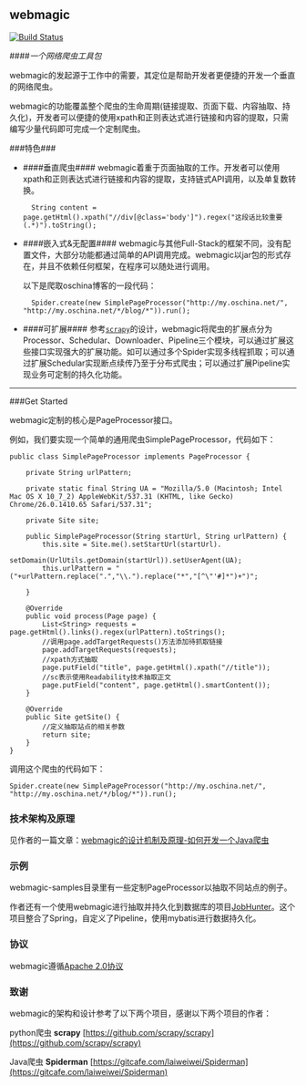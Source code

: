 webmagic
---------

[![Build Status](https://travis-ci.org/code4craft/webmagic.png?branch=master)](https://travis-ci.org/code4craft/webmagic)

####*一个网络爬虫工具包*

webmagic的发起源于工作中的需要，其定位是帮助开发者更便捷的开发一个垂直的网络爬虫。

webmagic的功能覆盖整个爬虫的生命周期(链接提取、页面下载、内容抽取、持久化)，开发者可以便捷的使用xpath和正则表达式进行链接和内容的提取，只需编写少量代码即可完成一个定制爬虫。

###特色###

* ####垂直爬虫####
	webmagic着重于页面抽取的工作。开发者可以使用xpath和正则表达式进行链接和内容的提取，支持链式API调用，以及单复数转换。

		String content = page.getHtml().xpath("//div[@class='body']").regex("这段话比较重要(.*)").toString();
	
* ####嵌入式&无配置####
	webmagic与其他Full-Stack的框架不同，没有配置文件，大部分功能都通过简单的API调用完成。webmagic以jar包的形式存在，并且不依赖任何框架，在程序可以随处进行调用。

	以下是爬取oschina博客的一段代码：
	
		Spider.create(new SimplePageProcessor("http://my.oschina.net/", "http://my.oschina.net/*/blog/*")).run();
		
* ####可扩展####
	参考[`scrapy`](https://github.com/scrapy/scrapy)的设计，webmagic将爬虫的扩展点分为Processor、Schedular、Downloader、Pipeline三个模块，可以通过扩展这些接口实现强大的扩展功能。如可以通过多个Spider实现多线程抓取；可以通过扩展Schedular实现断点续传乃至于分布式爬虫；可以通过扩展Pipeline实现业务可定制的持久化功能。

	
	
------

###Get Started
	
webmagic定制的核心是PageProcessor接口。
	
例如，我们要实现一个简单的通用爬虫SimplePageProcessor，代码如下：

    public class SimplePageProcessor implements PageProcessor {

        private String urlPattern;

        private static final String UA = "Mozilla/5.0 (Macintosh; Intel Mac OS X 10_7_2) AppleWebKit/537.31 (KHTML, like Gecko) Chrome/26.0.1410.65 Safari/537.31";

        private Site site;

        public SimplePageProcessor(String startUrl, String urlPattern) {
            this.site = Site.me().setStartUrl(startUrl).
                    setDomain(UrlUtils.getDomain(startUrl)).setUserAgent(UA);
            this.urlPattern = "("+urlPattern.replace(".","\\.").replace("*","[^\"'#]*")+")";

        }

        @Override
        public void process(Page page) {
            List<String> requests = page.getHtml().links().regex(urlPattern).toStrings();
            //调用page.addTargetRequests()方法添加待抓取链接
            page.addTargetRequests(requests);
            //xpath方式抽取
            page.putField("title", page.getHtml().xpath("//title"));
            //sc表示使用Readability技术抽取正文
            page.putField("content", page.getHtml().smartContent());
        }

        @Override
        public Site getSite() {
            //定义抽取站点的相关参数
            return site;
        }
    }
        
调用这个爬虫的代码如下：

	Spider.create(new SimplePageProcessor("http://my.oschina.net/", "http://my.oschina.net/*/blog/*")).run();

### 技术架构及原理

见作者的一篇文章：[webmagic的设计机制及原理-如何开发一个Java爬虫](http://my.oschina.net/flashsword/blog/145796)

### 示例

webmagic-samples目录里有一些定制PageProcessor以抽取不同站点的例子。

作者还有一个使用webmagic进行抽取并持久化到数据库的项目[JobHunter](http://git.oschina.net/flashsword20/jobhunter)。这个项目整合了Spring，自定义了Pipeline，使用mybatis进行数据持久化。

### 协议

webmagic遵循[Apache 2.0协议](http://opensource.org/licenses/Apache-2.0)

### 致谢

webmagic的架构和设计参考了以下两个项目，感谢以下两个项目的作者：

python爬虫 **scrapy** [https://github.com/scrapy/scrapy](https://github.com/scrapy/scrapy)

Java爬虫 **Spiderman** [https://gitcafe.com/laiweiwei/Spiderman](https://gitcafe.com/laiweiwei/Spiderman)


